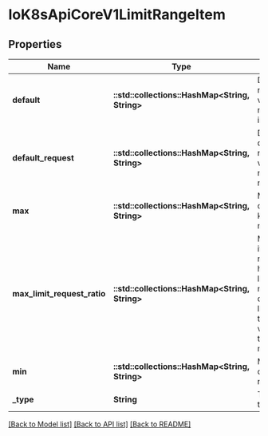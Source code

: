 # IoK8sApiCoreV1LimitRangeItem

## Properties
Name | Type | Description | Notes
------------ | ------------- | ------------- | -------------
**default** | **::std::collections::HashMap<String, String>** | Default resource requirement limit value by resource name if resource limit is omitted. | [optional] 
**default_request** | **::std::collections::HashMap<String, String>** | DefaultRequest is the default resource requirement request value by resource name if resource request is omitted. | [optional] 
**max** | **::std::collections::HashMap<String, String>** | Max usage constraints on this kind by resource name. | [optional] 
**max_limit_request_ratio** | **::std::collections::HashMap<String, String>** | MaxLimitRequestRatio if specified, the named resource must have a request and limit that are both non-zero where limit divided by request is less than or equal to the enumerated value; this represents the max burst for the named resource. | [optional] 
**min** | **::std::collections::HashMap<String, String>** | Min usage constraints on this kind by resource name. | [optional] 
**_type** | **String** | Type of resource that this limit applies to. | [optional] 

[[Back to Model list]](../README.md#documentation-for-models) [[Back to API list]](../README.md#documentation-for-api-endpoints) [[Back to README]](../README.md)


